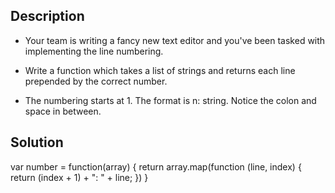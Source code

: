 ## Description

- Your team is writing a fancy new text editor and you've been tasked with implementing the line numbering.

- Write a function which takes a list of strings and returns each line prepended by the correct number.

- The numbering starts at 1. The format is n: string. Notice the colon and space in between.

## Solution

var number = function(array) {
    return array.map(function (line, index) {
        return (index + 1) + ": " + line;
    })
}